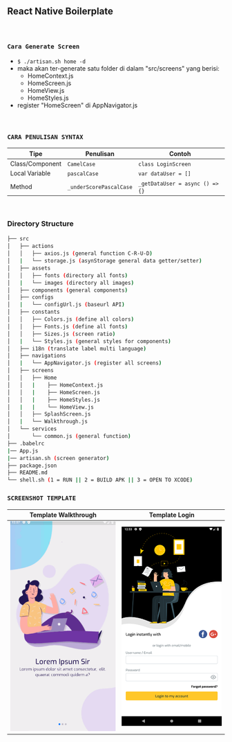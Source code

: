 ## React Native Boilerplate

<br>

### `Cara Generate Screen`
- ```$ ./artisan.sh home -d```
- maka akan ter-generate satu folder di dalam "src/screens" yang berisi:
  - HomeContext.js
  - HomeScreen.js
  - HomeView.js
  - HomeStyles.js
- register "HomeScreen" di AppNavigator.js

<br>

### `CARA PENULISAN SYNTAX`
|Tipe|Penulisan|Contoh| 
|---|---|---|
|Class/Component|`CamelCase`|`class LoginScreen`|
|Local Variable|`pascalCase`|`var dataUser = []`|
|Method|`_underScorePascalCase`|`_getDataUser = async () => {}`|

<br>

### Directory Structure
```bash
├── src
│   ├── actions
│   │   ├── axios.js (general function C-R-U-D)
│   |   └── storage.js (asynStorage general data getter/setter)
│   ├── assets
│   │   ├── fonts (directory all fonts)
│   |   └── images (directory all images)
│   ├── components (general components)
│   ├── configs
│   |   └── configUrl.js (baseurl API)
│   ├── constants
│   │   ├── Colors.js (define all colors)
│   │   ├── Fonts.js (define all fonts)
│   │   ├── Sizes.js (screen ratio)
│   |   └── Styles.js (general styles for components)
│   ├── i18n (translate label multi language)
│   ├── navigations
│   |   └── AppNavigator.js (register all screens)
│   ├── screens
│   │   ├── Home
│   │   |    ├── HomeContext.js
│   │   |    ├── HomeScreen.js
│   │   |    ├── HomeStyles.js
│   |   |    └── HomeView.js
│   │   ├── SplashScreen.js
│   |   └── Walkthrough.js
│   └── services
│       └── common.js (general function)
├── .babelrc
|── App.js
|── artisan.sh (screen generator)
├── package.json
├── README.md
└── shell.sh (1 = RUN || 2 = BUILD APK || 3 = OPEN TO XCODE)
```

### `SCREENSHOT TEMPLATE`

<table>
  <thead>
    <th>Template Walkthrough</th>
    <th>Template Login</th>
  </thead>
  <tbody>
    <td><img src='./walkthrough.gif' /></td>
    <td><img src='./login.png' /></td>
  </tbody>
</table>
